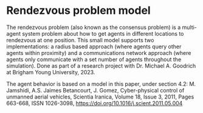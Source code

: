 # Rendezvous problem model
The rendezvous problem (also known as the consensus problem) is a multi-agent system problem about how to get agents in different locations to rendezvous at one position. This small model supports two implementations: a radius based approach (where agents query other agents within proximity) and a communications network approach (where agents only communicate with a set number of agents throughout the simulation). Done as part of a research project with Dr. Michael A. Goodrich at Brigham Young University, 2023.

The agent behavior is based on a model in this paper, under section 4.2:
M. Jamshidi, A.S. Jaimes Betancourt, J. Gomez, Cyber-physical control of unmanned aerial vehicles, Scientia Iranica, Volume 18, Issue 3, 2011, Pages 663-668, ISSN 1026-3098,
https://doi.org/10.1016/j.scient.2011.05.004
